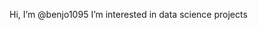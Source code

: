 Hi, I’m @benjo1095
I’m interested in data science projects

<!---
benjo1095/benjo1095 is a ✨ special ✨ repository because its `README.md` (this file) appears on your GitHub profile.
You can click the Preview link to take a look at your changes.
--->
